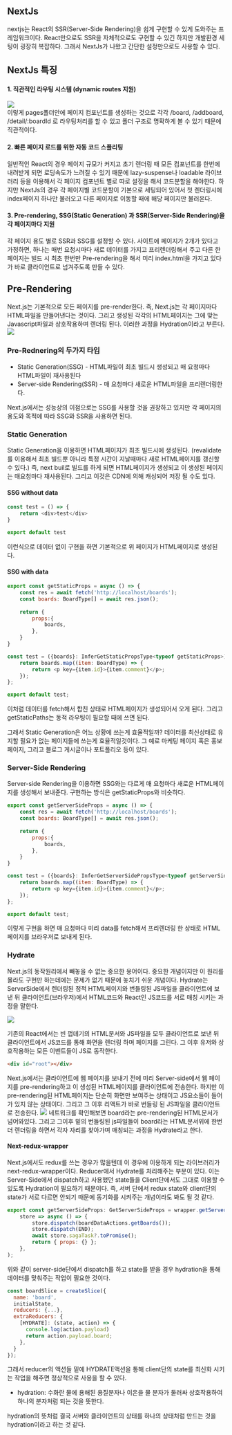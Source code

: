 ## NextJs
nextjs는 React의 SSR(Server-Side Rendering)을 쉽게 구현할 수 있게 도와주는 프레임워크이다. React만으로도 SSR을 자체적으로도 구현할 수 있긴 하지만 개발환경 세팅이 굉장히 복잡하다. 그래서 NextJs가 나왔고 간단한 설정만으로도 사용할 수 있다.

## NextJs 특징
#### 1. 직관적인 라우팅 시스템 (dynamic routes 지원)
![](https://images.velog.io/images/endol007/post/cbeeb297-3b96-48e0-ba5c-767bf7c13b71/%E1%84%89%E1%85%B3%E1%84%8F%E1%85%B3%E1%84%85%E1%85%B5%E1%86%AB%E1%84%89%E1%85%A3%E1%86%BA%202021-11-17%20%E1%84%8B%E1%85%A9%E1%84%92%E1%85%AE%203.49.49.png) <br/>
이렇게 pages폴더안에 페이지 컴포넌트를 생성하는 것으로 각각 /board, /addboard, /detail/:boardId 로 라우팅처리를 할 수 있고 폴더 구조로 명확하게 볼 수 있기 때문에 직관적이다.
#### 2. 빠른 페이지 로드를 위한 자동 코드 스플리팅
일반적인 React의 경우 페이지 규모가 커지고 초기 렌더링 때 모든 컴포넌트를 한번에 내려받게 되면 로딩속도가 느려질 수 있기 때문에 lazy-suspense나 loadable 라이브러리 등을 이용해서 각 페이지 컴포넌트 별로 따로 설정을 해서 코드분할을 해야한다. 하지만 NextJs의 경우 각 페이지별 코드분할이 기본으로 세팅되어 있어서 첫 렌더링시에 index페이지 하나만 불러오고 다른 페이지로 이동할 때에 해당 페이지만 불러온다.
#### 3. Pre-rendering, SSG(Static Generation) 과 SSR(Server-Side Rendering)을 각 페이지마다 지원
각 페이지 용도 별로 SSR과 SSG를 설정할 수 있다. 사이트에 페이지가 2개가 있다고 가정하면, 하나는 매번 요청시마다 새로 데이터를 가지고 프리렌더링해서 주고 다른 한 페이지는 빌드 시 최초 한번만 Pre-rendering을 해서 미리 index.html을 가지고 있다가 바로 클라이언트로 넘겨주도록 만들 수 있다.


## Pre-Rendering
Next.js는 기본적으로 모든 페이지를 pre-render한다. 즉, Next.js는 각 페이지마다 HTML파일을 만들어낸다는 것이다. 그리고 생성된 각각의 HTML페이지는 그에 맞는 Javascript파일과 상호작용하며 렌더링 된다. 이러한 과정을 Hydration이라고 부른다.
![](https://images.velog.io/images/endol007/post/12076c91-9bb7-4a0e-bdb7-6c2e4bd05955/%E1%84%89%E1%85%B3%E1%84%8F%E1%85%B3%E1%84%85%E1%85%B5%E1%86%AB%E1%84%89%E1%85%A3%E1%86%BA%202021-11-17%20%E1%84%8B%E1%85%A9%E1%84%92%E1%85%AE%205.32.50.png)

### Pre-Rednering의 두가지 타입

- Static Generation(SSG) - HTML파일이 최초 빌드시 생성되고 매 요청마다 HTML파일이 재사용된다
- Server-side Rendering(SSR) - 매 요청마다 새로운 HTML파일을 프리렌더링한다.

Next.js에서는 성능상의 이점으로는 SSG를 사용할 것을 권장하고 있지만 각 페이지의 용도와 목적에 따라 SSG와 SSR을 사용하면 된다.

### Static Generation
Static Generation을 이용하면 HTML페이지가 최초 빌드시에 생성된다. (revalidate를 이용해서 최초 빌드뿐 아니라 특정 시간이 지날때마다 새로 HTML페이지를 갱신할 수 있다.) 즉, next buil로 빌드를 하게 되면 HTML페이지가 생성되고 이 생성된 페이지는 매요청마다 재사용된다. 그리고 이것은 CDN에 의해 캐싱되어 저장 될 수도 있다.
#### SSG without data
~~~javascript
const test = () => {
	return <div>test</div>
}

export default test
~~~
이런식으로 데이터 없이 구현을 하면 기본적으로 위 페이지가 HTML페이지로 생성된다.
#### SSG with data
~~~javascript
export const getStaticProps = async () => {
	const res = await fetch('http://localhost/boards');
	const boards: BoardType[] = await res.json();
	
	return {
		props:{
			boards,
		},
	}
}

const test = ({boards}: InferGetStaticPropsType<typeof getStaticProps>) => {
	return boards.map((item: BoardType) => {
		return <p key={item.id}>{item.comment}</p>;
	});
};

export default test;
~~~
이처럼 데이터를 fetch해서 합친 상태로 HTML페이지가 생성되어서 오게 된다. 그리고 getStaticPaths는 동적 라우팅이 필요할 때에 쓰면 된다.

그래서 Static Generation은 어느 상황에 쓰는게 효율적일까?
데이터를 최신상태로 유지할 필요가 없는 페이지들에 쓰는게 효율적일것이다. 그 예로 마케팅 페이지 혹은 홍보페이지, 그리고 블로그 게시글이나 포트폴리오 등이 있다.

### Server-Side Rendering
Server-side Rendering을 이용하면 SSG와는 다르게 매 요청마다 새로운 HTML페이지를 생성해서 보내준다.
구현하는 방식은 getStaticProps와 비슷하다.
~~~javascript
export const getServerSideProps = async () => {
	const res = await fetch('http://localhost/boards');
	const boards: BoardType[] = await res.json();
	
	return {
		props:{
			boards,
		},
	}
}

const test = ({boards}: InferGetServerSidePropsType<typeof getServerSideProps>) => {
	return boards.map((item: BoardType) => {
		return <p key={item.id}>{item.comment}</p>;
	});
};

export default test;
~~~
이렇게 구현을 하면 매 요청마다 미리 data를 fetch해서 프리렌더링 한 상태로 HTML페이지를 브라우저로 보내게 된다.

### Hydrate
 Next.js의 동작원리에서 빼놓을 수 없는 중요한 용어이다. 중요한 개념이지만 이 원리를 몰라도 구현만 하는데에는 문제가 없기 때문에 놓치기 쉬운 개념이다.
 Hydrate는 ServerSide에서 렌더링된 정적 HTML페이지와 번들링된 JS파일을 클라이언트에 보낸 뒤 클라이언트(브라우저)에서 HTML코드와 React인 JS코드를 서로 매칭 시키는 과정을 말한다.
 
![](https://images.velog.io/images/endol007/post/4cd3b2db-23f1-4c04-9815-2eb40c6da59a/image.png)

기존의 React에서는 빈 껍데기의 HTML문서와 JS파일을 모두 클라이언트로 보낸 뒤 클라이언트에서 JS코드를 통해 화면을 렌더링 하며 페이지를 그린다. 그 이후 유저와 상호작용하는 모든 이벤트들이 JS로 동작한다.
~~~html
<div id="root"></div>
~~~

Next.js에서는 클라이언트에 웹 페이지를 보내기 전에 미리 Server-side에서 웹 페이지를 pre-rendering하고 이 생성된 HTML페이지를 클라이언트에 전송한다. 
하지만 이 pre-rendering된 HTML페이지는 단순히 화면만 보여주는 상태이고 JS요소들이 들어가 있지 않는 상태이다. 그리고 그 이후 리액트가 바로 번들링 된 JS파일을 클라이언트로 전송한다.
![](https://images.velog.io/images/endol007/post/7f0455df-4ff2-4270-be95-5be31e273802/%E1%84%89%E1%85%B3%E1%84%8F%E1%85%B3%E1%84%85%E1%85%B5%E1%86%AB%E1%84%89%E1%85%A3%E1%86%BA%202021-11-18%20%E1%84%8B%E1%85%A9%E1%84%92%E1%85%AE%205.00.27.png)
네트워크를 확인해보면 board라는 pre-rendering된 HTML문서가 넘어와있다.
그리고 그이후 밑의 번들링된 js파일들이 board라는 HTML문서위에 한번더 렌더링을 하면서 각자 자리를 찾아가며 매칭되는 과정을 Hydrate라고 한다.


#### Next-redux-wrapper
Next.js에서도 redux를 쓰는 경우가 많을텐데 이 경우에 이용하게 되는 라이브러리가 next-redux-wrapper이다. Reducer에서 Hydrate를 처리해주는 부분이 있다. 이는 Server-Side에서 dispatch하고 사용했던 state들을 Client단에서도 그대로 이용할 수 있도록 Hydration이 필요하기 때문이다. 
즉, 서버 단에서 redux state와 client단의 state가 서로 다르면 안되기 때문에 동기화를 시켜주는 개념이라도 봐도 될 것 같다.
~~~javascript
export const getServerSideProps: GetServerSideProps = wrapper.getServerSideProps(
	store => async () => {
		store.dispatch(boardDataActions.getBoards());
		store.dispatch(END);
		await store.sagaTask?.toPromise();
		return { props: {} };
	},
);
~~~
위와 같이 server-side단에서 dispatch를 하고 state를 받을 경우 hydration을 통해 데이터를 맞춰주는 작업이 필요한 것이다.
~~~javascript
const boardSlice = createSlice({
  name: 'board',
  initialState,
  reducers: {...},
  extraReducers: {
    [HYDRATE]: (state, action) => {
      console.log(action.payload)
      return action.payload.board;
    },
  }
});
~~~
그래서 reducer의 액션들 밑에 HYDRATE액션을 통해 client단의 state를 최신화 시키는 작업을 해주면 정상적으로 사용을 할 수 있다.

- hydration: 수화란 물에 용해된 용질분자나 이온을 물 분자가 둘러싸 상호작용하여 하나의 분자처럼 되는 것을 뜻한다.

hydration의 뜻처럼 결국 서버와 클라이언트의 상태를 하나의 상태처럼 만드는 것을 hydration이라고 하는 것 같다.
